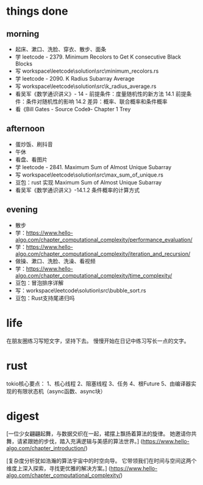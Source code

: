 # things done
## morning
* 起床、漱口、洗脸、穿衣、散步、面条
* 学 leetcode - 2379. Minimum Recolors to Get K consecutive Black Blocks
* 写 workspace\leetcode\solution\src\minimum_recolors.rs
* 学 leetcode - 2090. K Radius Subarray Average
* 写 workspace\leetcode\solution\src\k_radius_average.rs
* 看吴军《数学通识讲义》- 14 - 前提条件：度量随机性的新方法
                        14.1 前提条件：条件对随机性的影响
                        14.2 差异：概率、联合概率和条件概率
* 看《Bill Gates - Source Code》- Chapter 1 Trey
## afternoon
* 蛋炒饭、刷抖音
* 午休
* 看盘、看图片
* 学 leetcode - 2841. Maximum Sum of Almost Unique Subarray
* 写 workspace\leetcode\solution\src\max_sum_of_unique.rs
* 豆包：rust 实现 Maximum Sum of Almost Unique Subarray
* 看吴军《数学通识讲义》-14.1.2 条件概率的计算方式
## evening
* 散步
* 学：https://www.hello-algo.com/chapter_computational_complexity/performance_evaluation/
* 学：https://www.hello-algo.com/chapter_computational_complexity/iteration_and_recursion/
* 做操、漱口、洗脸、洗澡、看视频
* 学：https://www.hello-algo.com/chapter_computational_complexity/time_complexity/
* 豆包：冒泡排序详解
* 写：workspace\leetcode\solution\src\bubble_sort.rs
* 豆包：Rust支持尾递归吗

# life
在朋友圈练习写短文字，坚持下去。
慢慢开始在日记中练习写长一点的文字。

# rust
tokio核心要点：
1、核心线程
2、阻塞线程
3、任务
4、根Future
5、由编译器实现的有限状态机（async函数、async块）

# digest
[一位少女翩翩起舞，与数据交织在一起，裙摆上飘扬着算法的旋律。
她邀请你共舞，请紧跟她的步伐，踏入充满逻辑与美感的算法世界。]
(https://www.hello-algo.com/chapter_introduction/)

[复杂度分析犹如浩瀚的算法宇宙中的时空向导。
它带领我们在时间与空间这两个维度上深入探索，寻找更优雅的解决方案。]
(https://www.hello-algo.com/chapter_computational_complexity/)
